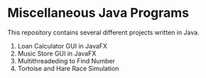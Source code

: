 # Miscellaneous Java Programs
This repository contains several different projects written in Java.
1. Loan Calculator GUI in JavaFX
2. Music Store GUI in JavaFX
3. Multithreadeding to Find Number
4. Tortoise and Hare Race Simulation
